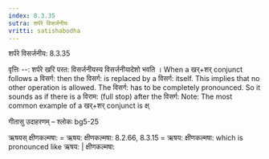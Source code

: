 ```yaml
---
index: 8.3.35
sutra: शर्परे विसर्जनीयः
vritti: satishabodha
---
```



 शर्परे विसर्जनीय: 8.3.35 


वृत्तिः --: शर्परे खरि परत: विसर्जनीयस्य विसर्जनीयादेशो भवति । When a खर्+शर् conjunct follows a विसर्ग: then the विसर्ग: is replaced by a विसर्ग: itself. This implies that no other operation is allowed. The विसर्ग: has to be completely pronounced. So it sounds as if there is a विराम: (full stop) after the विसर्ग: Note: The most common example of a खर्+शर् conjunct is क्ष् 


गीतासु उदाहरणम् – श्लोकः bg5-25 


ऋषयस् क्षीणकल्मषा: = ऋषय: क्षीणकल्मषा: 8.2.66, 8.3.15 = ऋषय: क्षीणकल्मषा: which is pronounced like ऋषय: | क्षीणकल्मषा: 


